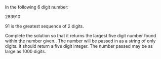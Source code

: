 In the following 6 digit number:


283910


91 is the greatest sequence of 2 digits.


Complete the solution so that it returns the largest five digit number found within the number given.. The number will be passed in as a string of only digits. It should return a five digit integer. The number passed may be as large as 1000 digits. 
